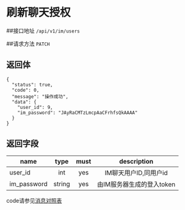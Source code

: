 # 刷新聊天授权

##接口地址
`/api/v1/im/users`

##请求方法
`PATCH `


## 返回体
```json5
{
  "status": true,
  "code": 0,
  "message": "操作成功",
  "data": {
    "user_id": 9,
    "im_password": "JAyRaCMTzLmcpAaCFrhfsQkAAAA"
  }
}
```

## 返回字段
| name     | type     | must     | description |
|----------|:--------:|:--------:|:--------:|
| user_id  | int      | yes      | IM聊天用户ID,同用户id |
|im_password|string	  | yes		 |由IM服务器生成的登入token|


code请参见[消息对照表](消息对照表.md)
